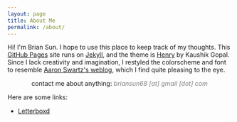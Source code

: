 ```yaml
---
layout: page
title: About Me
permalink: /about/
---
```


Hi! I'm Brian Sun. I hope to use this place to keep track of my thoughts.
This [GitHub Pages][pages] site runs on [Jekyll][jekyll], and the theme is
[Henry][henry] by Kaushik Gopal. Since I lack creativity and
imagination, I restyled the colorscheme and font to resemble [Aaron
Swartz's weblog][swartz], which I find quite pleasing to the eye.

<p style="text-align: center;">contact me about anything: <span style="color: grey; font-style: italic">briansun68 [at] gmail [dot] com</span></p>

Here are some links:
- [Letterboxd][Letterboxd]

[pages]:  https://pages.github.com
[jekyll]: https://jekyllrb.com
[henry]:  https://github.com/kaushikgopal/henry-jekyll/blob/main/README.md#henry-in-the-wild
[swartz]:  http://www.aaronsw.com/weblog/
[Letterboxd]: https://letterboxd.com/bsun/
